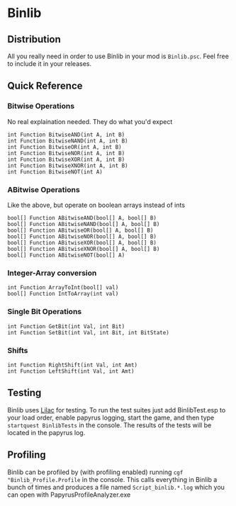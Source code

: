# Binlib

## Distribution
All you really need in order to use Binlib in your mod is `Binlib.psc`. Feel free to include it in your releases.

## Quick Reference
### Bitwise Operations
No real explaination needed. They do what you'd expect
```papyrus
int Function BitwiseAND(int A, int B)
int Function BitwiseNAND(int A, int B)
int Function BitwiseOR(int A, int B)
int Function BitwiseNOR(int A, int B)
int Function BitwiseXOR(int A, int B)
int Function BitwiseXNOR(int A, int B)
int Function BitwiseNOT(int A)
```
### ABitwise Operations
Like the above, but operate on boolean arrays instead of ints
```papyrus
bool[] Function ABitwiseAND(bool[] A, bool[] B)
bool[] Function ABitwiseNAND(bool[] A, bool[] B)
bool[] Function ABitwiseOR(bool[] A, bool[] B)
bool[] Function ABitwiseNOR(bool[] A, bool[] B)
bool[] Function ABitwiseXOR(bool[] A, bool[] B)
bool[] Function ABitwiseXNOR(bool[] A, bool[] B)
bool[] Function ABitwiseNOT(bool[] A)
```
### Integer-Array conversion
```papyrus
int Function ArrayToInt(bool[] val)
bool[] Function IntToArray(int val)
```
### Single Bit Operations
```papyrus
int Function GetBit(int Val, int Bit)
int Function SetBit(int Val, int Bit, int BitState)
```
### Shifts
```papyrus
int Function RightShift(int Val, int Amt)
int Function LeftShift(int Val, int Amt)
```

## Testing
Binlib uses [Lilac](https://github.com/chesko256/Lilac) for testing. To run the test suites just add BinlibTest.esp to your load order, enable papyrus logging, start the game, and then type `startquest BinlibTests` in the console. The results of the tests will be located in the papyrus log.

## Profiling
Binlib can be profiled by (with profiling enabled) running `cgf "Binlib_Profile.Profile` in the console. This calls everything in Binlib a bunch of times and produces a file named `Script_binlib.*.log` which you can open with PapyrusProfileAnalyzer.exe